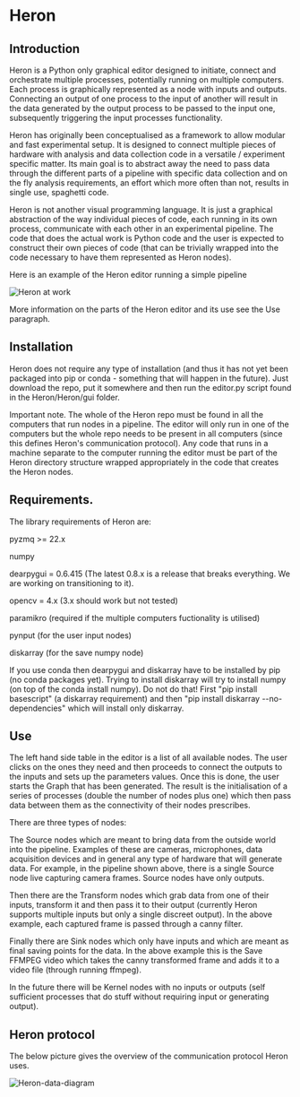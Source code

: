 # Heron

## Introduction

Heron is a Python only graphical editor designed to initiate, connect and orchestrate multiple processes, potentially running on multiple computers. Each process is graphically represented as a node with inputs and outputs. Connecting an output of one process to the input of another will result in the data generated by the output process to be passed to the input one, subsequently triggering the input processes functionality.

Heron has originally been conceptualised as a framework to allow modular and fast experimental setup. It is designed to connect multiple pieces of hardware with analysis and data collection code in a versatile / experiment specific matter. Its main goal is to abstract away the need to pass data through the different parts of a pipeline with specific data collection and on the fly analysis requirements, an effort which more often than not, results in single use, spaghetti code.

Heron is not another visual programming language. It is just a graphical abstraction of the way individual pieces of code, each running in its own process, communicate with each other in an experimental pipeline. The code that does the actual work is Python code and the user is expected to construct their own pieces of code (that can be trivially wrapped into the code necessary to have them represented as Heron nodes).

Here is an example of the Heron editor running a simple pipeline


![Heron at work](https://user-images.githubusercontent.com/12892531/124310304-e7139e80-db63-11eb-8640-40b23746dfbb.png)

More information on the parts of the Heron editor and its use see the Use paragraph.


## Installation

Heron does not require any type of installation (and thus it has not yet been packaged into pip or conda - something that will happen in the future). Just download the repo, put it somewhere and then run the editor.py script found in the Heron/Heron/gui folder.

Important note. The whole of the Heron repo must be found in all the computers that run nodes in a pipeline. The editor will only run in one of the computers but the whole repo needs to be present in all computers (since this defines Heron's communication protocol). Any code that runs in a machine separate to the computer running the editor must be part of the Heron directory structure wrapped appropriately in the code that creates the Heron nodes.


## Requirements. 

The library requirements of Heron are:

pyzmq >= 22.x

numpy

dearpygui = 0.6.415 (The latest 0.8.x is a release that breaks everything. We are working on transitioning to it).

opencv = 4.x (3.x should work but not tested)

paramikro (required if the multiple computers fuctionality is utilised)

pynput (for the user input nodes)

diskarray (for the save numpy node)

If you use conda then dearpygui and diskarray have to be installed by pip (no conda packages yet). 
Trying to install diskarray will try to install numpy (on top of the conda install numpy). Do not do that! First "pip install basescript" (a diskarray requirement) and then "pip install diskarray --no-dependencies" which will install only diskarray.


## Use

The left hand side table in the editor is a list of all available nodes. The user clicks on the ones they need and then proceeds to connect the outputs to the inputs and sets up the parameters values. Once this is done, the user starts the Graph that has been generated. The result is the initialisation of a series of processes (double the number of nodes plus one) which then pass data between them as the connectivity of their nodes prescribes.

There are three types of nodes:

The Source nodes which are meant to bring data from the outside world into the pipeline. Examples of these are cameras, microphones, data acquisition devices and in general any type of hardware that will generate data. For example, in the pipeline shown above, there is a single Source node live capturing camera frames. Source nodes have only outputs.

Then there are the Transform nodes which grab data from one of their inputs, transform it and then pass it to their output (currently Heron supports multiple inputs but only a single discreet output). In the above example, each captured frame is passed through a canny filter.

Finally there are Sink nodes which only have inputs and which are meant as final saving points for the data. In the above example this is the Save FFMPEG video which takes the canny transformed frame and adds it to a video file (through running ffmpeg).

In the future there will be Kernel nodes with no inputs or outputs (self sufficient processes that do stuff without requiring input or generating output).

## Heron protocol

The below picture gives the overview of the communication protocol Heron uses.

![Heron-data-diagram](https://user-images.githubusercontent.com/12892531/124312326-065ffb00-db67-11eb-9fe5-9ed214d6d930.png)


